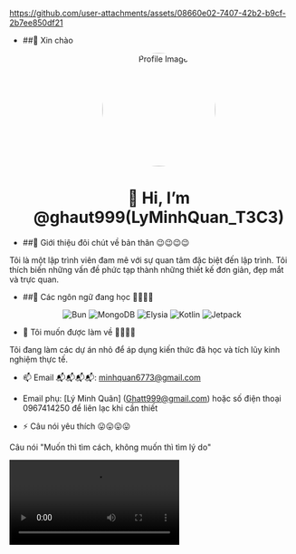 
https://github.com/user-attachments/assets/08660e02-7407-42b2-b9cf-2b7ee850df21
- ##👋 Xin chào
  <div align="center">
  <img src="https://cdn.discordapp.com/attachments/1179432207010508841/1298175305630089269/145711398.jpg?ex=67189b77&is=671749f7&hm=dfab8f604b5283d460f5c18ee0912c2225b1f827445cebdbdc13caa85ce6ce48&" alt="Profile Image" width="200" height="200" style="border-radius: 50%;">
  <h1>👋 Hi, I’m @ghaut999(LyMinhQuan_T3C3)</h1>
  </div> 

- ##👀 Giới thiệu đôi chút về bản thân 😉😉😉😉

Tôi là một lập trình viên đam mê với sự quan tâm đặc biệt đến lập trình. Tôi thích biến những vấn đề phức tạp thành những thiết kế đơn giản, đẹp mắt và trực quan.

- ##🌱 Các ngôn ngữ đang học 🤔🤔🤔🤔
<p align="center">
  <img src="https://img.shields.io/badge/-NodeJS-000000?style=for-the-badge&logo=bun&logoColor=white" alt="Bun">
  <img src="https://img.shields.io/badge/-MongoDB-47A248?style=for-the-badge&logo=mongodb&logoColor=white" alt="MongoDB">
  <img src="https://img.shields.io/badge/-C#-FF6B6B?style=for-the-badge&logo=elysiajs&logoColor=white" alt="Elysia">
  <img src="https://img.shields.io/badge/-Bun-0095D5?style=for-the-badge&logo=kotlin&logoColor=white" alt="Kotlin">
  <img src="https://img.shields.io/badge/-TypeScript-4285F4?style=for-the-badge&logo=jetpack-compose&logoColor=white" alt="Jetpack">
</p>

- 💞️ Tôi muốn được làm về 🤗🤗🤗🤗
  
Tôi đang làm các dự án nhỏ để áp dụng kiến thức đã học và tích lũy kinh nghiệm thực tế.

- 📫 Email 📬📬📬📬: minhquan6773@gmail.com

- Email phụ: [Lý Minh Quân] (Ghatt999@gmail.com) hoặc số điện thoại 0967414250 để liên lạc khi cần thiết

- ⚡ Câu nói yêu thích 😛😛😛😛

Câu nói "Muốn thì tìm cách, không muốn thì tìm lý do"

<video controls>
  <source src="https://discord.com/channels/1277851227861811313/1277851227861811316/1295653941568339989">
</video>

